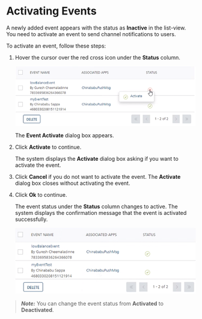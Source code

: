                             


Activating Events
=================

A newly added event appears with the status as **Inactive** in the list-view. You need to activate an event to send channel notifications to users.

To activate an event, follow these steps:

1.  Hover the cursor over the red cross icon under the **Status** column.
    
    ![](../Resources/Images/Engagement/Events/publishevent2_592x142.png)
    
    The **Event Activate** dialog box appears.
    
2.  Click **Activate** to continue.
    
    The system displays the **Activate** dialog box asking if you want to activate the event.
    
3.  Click **Cancel** if you do not want to activate the event. The **Activate** dialog box closes without activating the event.
4.  Click **Ok** to continue.
    
    The event status under the **Status** column changes to active. The system displays the confirmation message that the event is activated successfully.
    
    ![](../Resources/Images/Engagement/Events/publishevent3_601x144.png)
    

> **_Note:_** You can change the event status from **Activated** to **Deactivated**.
